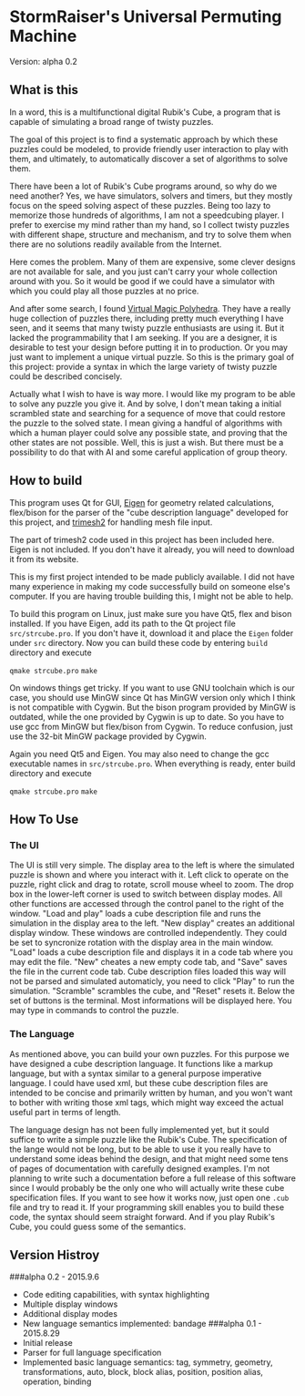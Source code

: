 # StormRaiser's Universal Permuting Machine

Version: alpha 0.2

## What is this
In a word, this is a multifunctional digital Rubik's Cube, a program that is
capable of simulating a broad range of twisty puzzles.

The goal of this project is to find a systematic approach by which these puzzles could be modeled, to provide friendly user interaction to play with them, and ultimately, to automatically discover a set of algorithms to solve them.

There have been a lot of Rubik's Cube programs around, so why do we need another? Yes, we have simulators, solvers and timers, but they mostly focus on the speed solving aspect of these puzzles. Being too lazy to memorize those hundreds of algorithms, I am not a speedcubing player. I prefer to exercise my mind rather than my hand, so I collect twisty puzzles with different shape, structure and mechanism, and try to solve them when there are no solutions readily available from the Internet.

Here comes the problem. Many of them are expensive, some clever designs are not available for sale, and you just can't carry your whole collection around with you. So it would be good if we could have a simulator with which you could play all those puzzles at no price.

And after some search, I found [Virtual Magic Polyhedra](http://users.skynet.be/moz071262/Applets/Magic%20Polyhedra/). They have a really huge collection of puzzles there, including pretty much everything I have seen, and it seems that many twisty puzzle enthusiasts are using it. But it lacked the programmability that I am seeking. If you are a designer, it is desirable to test your design before putting it in to production. Or you may just want to implement a unique virtual puzzle. So this is the primary goal of this project: provide a syntax in which the large variety of twisty puzzle could be described concisely.

Actually what I wish to have is way more. I would like my program to be able to solve any puzzle you give it. And by solve, I don't mean taking a initial scrambled state and searching for a sequence of move that could restore the puzzle to the solved state. I mean giving a handful of algorithms with which a human player could solve any possible state, and proving that the other states are not possible. Well, this is just a wish. But there must be a possibility to do that with AI and some careful application of group theory.

## How to build
This program uses Qt for GUI, [Eigen](http://eigen.tuxfamily.org/index.php?title=Main_Page) for geometry related calculations, flex/bison for the parser of the "cube description language" developed for this project, and [trimesh2](http://gfx.cs.princeton.edu/proj/trimesh2/) for handling mesh file input.

The part of trimesh2 code used in this project has been included here. Eigen is not included. If you don't have it already, you will need to download it from its website.

This is my first project intended to be made publicly available. I did not have many experience in making my code successfully build on someone else's computer. If you are having trouble building this, I might not be able to help.

To build this program on Linux, just make sure you have Qt5, flex and bison installed. If you have Eigen, add its path to the Qt project file `src/strcube.pro`. If you don't have it, download it and place the `Eigen` folder under `src` directory. Now you can build these code by entering `build` directory and execute

`qmake strcube.pro`
`make`

On windows things get tricky. If you want to use GNU toolchain which is our case, you should use MinGW since Qt has MinGW version only which I think is not compatible with Cygwin. But the bison program provided by MinGW is outdated, while the one provided by Cygwin is up to date. So you have to use gcc from MinGW but flex/bison from Cygwin. To reduce confusion, just use the 32-bit MinGW package provided by Cygwin.

Again you need Qt5 and Eigen. You may also need to change the gcc executable names in `src/strcube.pro`. When everything is ready, enter build directory and execute

`qmake strcube.pro`
`make`

## How To Use
### The UI
The UI is still very simple. The display area to the left is where the simulated puzzle is shown and where you interact with it. Left click to operate on the puzzle, right click and drag to rotate, scroll mouse wheel to zoom. The drop box in the lower-left corner is used to switch between display modes. All other functions are accessed through the control panel to the right of the window.
"Load and play" loads a cube description file and runs the simulation in the display area to the left.
"New display" creates an additional display window. These windows are controlled independently. They could be set to syncronize rotation with the display area in the main window.
"Load" loads a cube description file and displays it in a code tab where you may edit the file. "New" cheates a new empty code tab, and "Save" saves the file in the current code tab. Cube description files loaded this way will not be parsed and simulated automaticly, you need to click "Play" to run the simulation.
"Scramble" scrambles the cube, and "Reset" resets it.
Below the set of buttons is the terminal. Most informations will be displayed here. You may type in commands to control the puzzle.
### The Language
As mentioned above, you can build your own puzzles. For this purpose we have designed a cube description language. It functions like a markup language, but with a syntax similar to a general purpose imperative language. I could have used xml, but these cube description files are intended to be concise and primarily written by human, and you won't want to bother with writing those xml tags, which might way exceed the actual useful part in terms of length.

The language design has not been fully implemented yet, but it sould suffice to write a simple puzzle like the Rubik's Cube. The specification of the lange would not be long, but to be able to use it you really have to understand some ideas behind the design, and that might need some tens of pages of documentation with carefully designed examples. I'm not planning to write such a documentation before a full release of this software since I would probably be the only one who will actually write these cube specification files. If you want to see how it works now, just open one `.cub` file and try to read it. If your programming skill enables you to build these code, the syntax should seem straight forward. And if you play Rubik's Cube, you could guess some of the semantics.

## Version Histroy
###alpha 0.2 - 2015.9.6
*	Code editing capabilities, with syntax highlighting
*	Multiple display windows
*	Additional display modes
*	New language semantics implemented: bandage
###alpha 0.1 - 2015.8.29
*	Initial release
*	Parser for full language specification
*	Implemented basic language semantics: tag, symmetry, geometry, transformations, auto, block, block alias, position, position alias, operation, binding
